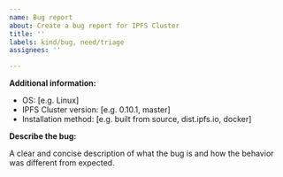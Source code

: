 ```yaml
---
name: Bug report
about: Create a bug report for IPFS Cluster
title: ''
labels: kind/bug, need/triage
assignees: ''

---
```


<!--
You are about to open an issue in the ipfs-cluster repository. Please verify that:

* You read the troubleshooting docs (https://cluster.ipfs.io/documentation/troubleshooting/)
* You searched for similar issues in the repo without luck
* All peers are configured using the same cluster `secret`

Thank you!
-->

**Additional information:**
 - OS: [e.g. Linux]
 - IPFS Cluster version: [e.g. 0.10.1, master]
 - Installation method: [e.g. built from source, dist.ipfs.io, docker]

**Describe the bug:**

A clear and concise description of what the bug is and how the behavior was different from expected.
